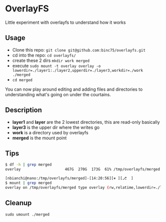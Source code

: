 # OverlayFS 
Little experiment with overlayfs to understand how it works

## Usage
* Clone this repo: `git clone git@github.com:binc75/overlayfs.git`
* cd into the repo: `cd overlayfs/`
* create these 2 dirs `mkdir work merged`
* execute `sudo mount -t overlay overlay -o lowerdir=./layer1:./layer2,upperdir=./layer3,workdir=./work ./merged`
* `cd merged`

You can now play around editing and adding files and directories to understanding what's going on under the courtains.

## Description
* **layer1** and **layer** are the 2 lowest directories, this are read-only basically
* **layer3** is the upper dir where the writes go 
* **work** is a directory used by overlayfs 
* **merged** is the mount point

## Tips
```bash
$ df -h | grep merged
overlay                    467G  270G  173G  61% /tmp/overlayfs/merged

[nbianchi@nano:/tmp/overlayfs/merged]-[14:20:56][⎈ ][⎇  ]
$ mount | grep merged
overlay on /tmp/overlayfs/merged type overlay (rw,relatime,lowerdir=./layer1:./layer2,upperdir=./layer3,workdir=./work)
```

## Cleanup
`sudo umount ./merged`


